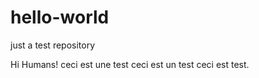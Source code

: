 # hello-world
just a test repository


Hi Humans!
ceci est une test ceci est un test ceci est test.
